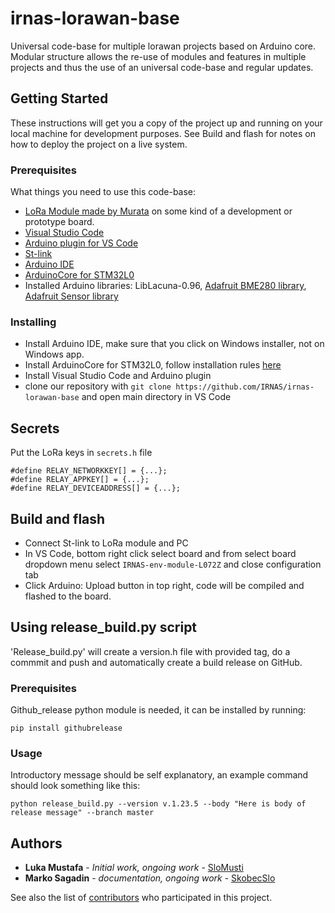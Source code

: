 # irnas-lorawan-base
Universal code-base for multiple lorawan projects based on Arduino core. Modular structure allows the re-use of modules and features in multiple projects and thus the use of an universal code-base and regular updates.

## Getting Started

These instructions will get you a copy of the project up and running on your local machine for development purposes. See Build and flash for notes on how to deploy the project on a live system.

### Prerequisites

What things you need to use this code-base:

* [LoRa Module made by Murata](https://www.murata.com/products/connectivitymodule/lpwa/lora) on some kind of a development or prototype board.
* [Visual Studio Code](https://code.visualstudio.com/)
* [Arduino plugin for VS Code](https://marketplace.visualstudio.com/items?itemName=vsciot-vscode.vscode-arduino)
* [St-link](https://www.st.com/en/development-tools/st-link-v2.html)
* [Arduino IDE](https://www.arduino.cc/en/Main/Software)
* [ArduinoCore for STM32L0](https://github.com/IRNAS/ArduinoCore-stm32l0)
* Installed Arduino libraries: LibLacuna-0.96, [Adafruit BME280 library](https://github.com/adafruit/Adafruit_BME280_Library), [Adafruit Sensor library](https://github.com/adafruit/Adafruit_Sensor)

### Installing

* Install Arduino IDE, make sure that you click on Windows installer, not on Windows app.
* Install ArduinoCore for STM32L0, follow installation rules [here](https://github.com/IRNAS/ArduinoCore-stm32l0)
* Install Visual Studio Code and Arduino plugin 
* clone our repository with `git clone https://github.com/IRNAS/irnas-lorawan-base` and open main directory in VS Code

## Secrets
Put the LoRa keys in `secrets.h` file

    #define RELAY_NETWORKKEY[] = {...};
    #define RELAY_APPKEY[] = {...};
    #define RELAY_DEVICEADDRESS[] = {...};


## Build and flash 

* Connect St-link to LoRa module and PC
* In VS Code, bottom right click select board and from select board dropdown menu select `IRNAS-env-module-L072Z` and close configuration tab
* Click Arduino: Upload button in top right, code will be compiled and flashed to the board.

## Using release_build.py script

'Release_build.py' will create a version.h file with provided tag, do a commmit and push and automatically create a build release on GitHub.

### Prerequisites

Github_release python module is needed, it can be installed by running:
```
pip install githubrelease
```
### Usage 
Introductory message should be self explanatory, an example command should look something like this:
```
python release_build.py --version v.1.23.5 --body "Here is body of release message" --branch master
```
## Authors

* **Luka Mustafa** - *Initial work, ongoing work* - [SloMusti](https://github.com/SloMusti)
* **Marko Sagadin** - *documentation, ongoing work* - [SkobecSlo](https://github.com/SkobecSlo)

See also the list of [contributors](https://github.com/your/project/contributors) who participated in this project.
